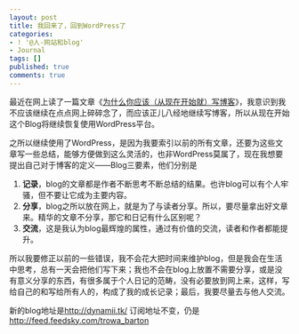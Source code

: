 ```yaml
---
layout: post
title: 我回来了，回到WordPress了
categories:
- ! '@人-网站和blog'
- Journal
tags: []
published: true
comments: true
---
```

<p>最近在网上读了一篇文章《<a href="http://mindhacks.cn/2009/02/15/why-you-should-start-blogging-now/">为什么你应该（从现在开始就）写博客</a>》，我意识到我不应该继续在点点网上碎碎念了，而应该正儿八经地继续写博客，所以从现在开始这个Blog将继续恢复使用WordPress平台。</p>

<p>之所以继续使用了WordPress，是因为我要索引以前的所有文章，还要为这些文章写一些总结，能够方便做到这么灵活的，也非WordPress莫属了，现在我想要提出自己对于博客的定义——Blog三要素，他们分别是
<ol>
	<li><strong>记录</strong>，blog的文章都是作者不断思考不断总结的结果。也许blog可以有个人牢骚，但不要让它成为主要内容。</li>
	<li><strong>分享</strong>，blog之所以放在网上，就是为了与读者分享。所以，要尽量拿出好文章来。精华的文章不分享，那它和日记有什么区别呢？</li>
	<li><strong>交流</strong>，这是我认为blog最辉煌的属性，通过有价值的交流，读者和作者都能提升。</li>
</ol>
所以我要修正以前的一些错误，我不会花大把时间来维护blog，但是我会在生活中思考，总有一天会把他们写下来；我也不会在blog上放置不需要分享，或是没有意义分享的东西，有很多属于个人日记的范畴，没有必要放到网上来，这样，写给自己的和写给所有人的，构成了我的成长记录；最后，我要尽量去与他人交流。</p>

<p>新的blog地址是<a href="http://dynamii.tk">http://dynamii.tk/</a>
订阅地址不变，仍是<a href="http://feed.feedsky.com/trowa_barton">http://feed.feedsky.com/trowa_barton</a></p>
